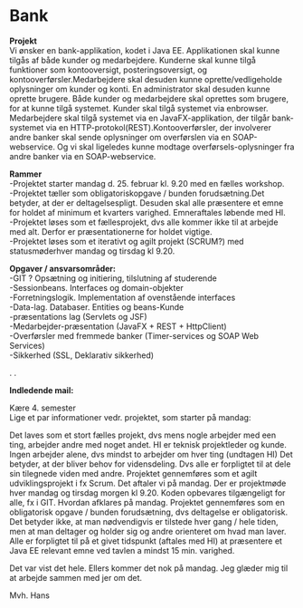 # Bank

**Projekt**  <br />
Vi ønsker en bank-applikation, kodet i Java EE. Applikationen skal kunne tilgås af både kunder og medarbejdere. Kunderne skal kunne tilgå funktioner som kontooversigt, posteringsoversigt, og kontooverførsler.Medarbejdere skal desuden kunne oprette/vedligeholde oplysninger om kunder og konti. En administrator skal desuden kunne oprette brugere. Både kunder og medarbejdere skal oprettes som brugere, for at kunne tilgå systemet. Kunder skal tilgå systemet via enbrowser. Medarbejdere skal tilgå systemet via en JavaFX-applikation, der tilgår bank-systemet via en HTTP-protokol(REST).Kontooverførsler, der involverer andre banker skal sende oplysninger om overførslen via en SOAP-webservice. Og vi skal ligeledes kunne modtage overførsels-oplysninger fra andre banker via en SOAP-webservice.

**Rammer**</br>
-Projektet starter mandag d. 25. februar kl. 9.20 med en fælles workshop.  <br />
-Projektet tæller som obligatoriskopgave / bunden forudsætning.Det betyder, at der er deltagelsespligt. Desuden skal alle præsentere et emne for holdet af minimum et kvarters varighed. Emneraftales løbende med HI. <br />
-Projektet løses som et fællesprojekt, dvs alle kommer ikke til at arbejde med alt. Derfor er præsentationerne for holdet vigtige.  <br />
-Projektet løses som et iterativt og agilt projekt (SCRUM?) med statusmøderhver mandag og tirsdag kl 9.20.  <br />

**Opgaver / ansvarsområder:** <br />
-GIT ? Opsætning og initiering, tilslutning af studerende <br />
-Sessionbeans. Interfaces og domain-objekter <br />
-Forretningslogik. Implementation af ovenstående interfaces <br />
-Data-lag. Databaser. Entities og beans-Kunde <br />
-præsentations lag (Servlets og JSF) <br />
-Medarbejder-præsentation (JavaFX + REST + HttpClient) <br />
-Overførsler med fremmede banker (Timer-services og SOAP Web Services) <br />
-Sikkerhed (SSL, Deklarativ sikkerhed) <br />

.
.

**Indledende mail:**

Kære 4. semester <br />
Lige et par informationer vedr. projektet, som starter på mandag: <br />

Det laves som et stort fælles projekt, dvs mens nogle arbejder med een ting, arbejder andre med noget andet.
HI er teknisk projektleder og kunde.
Ingen arbejder alene, dvs mindst to arbejder om hver ting (undtagen HI)
Det betyder, at der bliver behov for vidensdeling. Dvs alle er forpligtet til at dele sin tilegnede viden med andre.
Projektet gennemføres som et agilt udviklingsprojekt i fx Scrum. Det aftaler vi på mandag.
Der er projektmøde hver mandag og tirsdag morgen kl 9.20.
Koden opbevares tilgængeligt for alle, fx i GIT. Hvordan afklares på mandag.
Projektet gennemføres som en obligatorisk opgave / bunden forudsætning, dvs deltagelse er obligatorisk.
Det betyder ikke, at man nødvendigvis er tilstede hver gang / hele tiden, men at man deltager og holder sig og andre orienteret om hvad man laver.
Alle er forpligtet til på et givet tidspunkt (aftales med HI) at præsentere et Java EE relevant emne ved tavlen a mindst 15 min. varighed.

Det var vist det hele. Ellers kommer det nok på mandag. Jeg glæder mig til at arbejde sammen med jer om det.

Mvh. Hans
